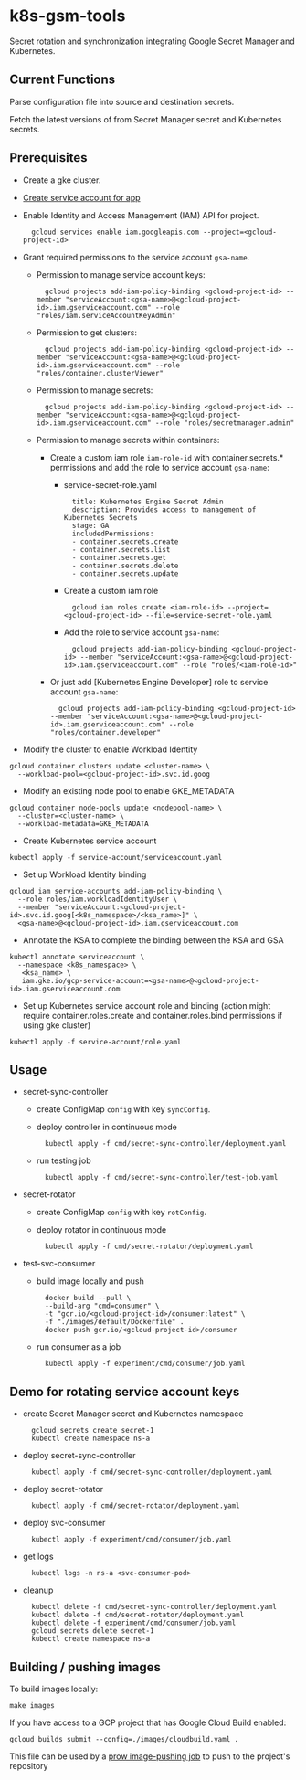 # k8s-gsm-tools

Secret rotation and synchronization integrating Google Secret Manager and Kubernetes.

## Current Functions
Parse configuration file into source and destination secrets.

Fetch the latest versions of from Secret Manager secret and Kubernetes secrets.

## Prerequisites
- Create a gke cluster.

- [Create service account for app](https://cloud.google.com/docs/authentication/production#command-line)

- Enable Identity and Access Management (IAM) API for project.

		gcloud services enable iam.googleapis.com --project=<gcloud-project-id>

- Grant required permissions to the service account `gsa-name`.

	- Permission to manage service account keys:

		    gcloud projects add-iam-policy-binding <gcloud-project-id> --member "serviceAccount:<gsa-name>@<gcloud-project-id>.iam.gserviceaccount.com" --role "roles/iam.serviceAccountKeyAdmin"

	- Permission to get clusters:

		    gcloud projects add-iam-policy-binding <gcloud-project-id> --member "serviceAccount:<gsa-name>@<gcloud-project-id>.iam.gserviceaccount.com" --role "roles/container.clusterViewer"

	- Permission to manage secrets:

		    gcloud projects add-iam-policy-binding <gcloud-project-id> --member "serviceAccount:<gsa-name>@<gcloud-project-id>.iam.gserviceaccount.com" --role "roles/secretmanager.admin"

	- Permission to manage secrets within containers:

		- Create a custom iam role `iam-role-id` with container.secrets.* permissions and add the role to service account `gsa-name`:
			- service-secret-role.yaml

				    title: Kubernetes Engine Secret Admin
				    description: Provides access to management of Kubernetes Secrets
				    stage: GA
				    includedPermissions:
				    - container.secrets.create
				    - container.secrets.list
				    - container.secrets.get
				    - container.secrets.delete
				    - container.secrets.update

			- Create a custom iam role

				    gcloud iam roles create <iam-role-id> --project=<gcloud-project-id> --file=service-secret-role.yaml

			- Add the role to service account `gsa-name`:

				    gcloud projects add-iam-policy-binding <gcloud-project-id> --member "serviceAccount:<gsa-name>@<gcloud-project-id>.iam.gserviceaccount.com" --role "roles/<iam-role-id>"

		- Or just add [Kubernetes Engine Developer] role to service account `gsa-name`:

			    gcloud projects add-iam-policy-binding <gcloud-project-id> --member "serviceAccount:<gsa-name>@<gcloud-project-id>.iam.gserviceaccount.com" --role "roles/container.developer"

- Modify the cluster to enable Workload Identity
```
gcloud container clusters update <cluster-name> \
  --workload-pool=<gcloud-project-id>.svc.id.goog
```

- Modify an existing node pool to enable GKE_METADATA
```
gcloud container node-pools update <nodepool-name> \
  --cluster=<cluster-name> \
  --workload-metadata=GKE_METADATA
```

- Create Kubernetes service account
```
kubectl apply -f service-account/serviceaccount.yaml
```

- Set up Workload Identity binding
```
gcloud iam service-accounts add-iam-policy-binding \
  --role roles/iam.workloadIdentityUser \
  --member "serviceAccount:<gcloud-project-id>.svc.id.goog[<k8s_namespace>/<ksa_name>]" \
  <gsa-name>@<gcloud-project-id>.iam.gserviceaccount.com
```

- Annotate the KSA to complete the binding between the KSA and GSA
```
kubectl annotate serviceaccount \
  --namespace <k8s_namespace> \
   <ksa_name> \
   iam.gke.io/gcp-service-account=<gsa-name>@<gcloud-project-id>.iam.gserviceaccount.com
```

- Set up Kubernetes service account role and binding
(action might require container.roles.create and container.roles.bind permissions if using gke cluster)
```
kubectl apply -f service-account/role.yaml
```

## Usage
- secret-sync-controller
	- create ConfigMap `config` with key `syncConfig`.

	- deploy controller in continuous mode

			kubectl apply -f cmd/secret-sync-controller/deployment.yaml

	- run testing job

			kubectl apply -f cmd/secret-sync-controller/test-job.yaml

- secret-rotator
	- create ConfigMap `config` with key `rotConfig`.

	- deploy rotator in continuous mode

			kubectl apply -f cmd/secret-rotator/deployment.yaml

- test-svc-consumer
	- build image locally and push

			docker build --pull \
			--build-arg "cmd=consumer" \
			-t "gcr.io/<gcloud-project-id>/consumer:latest" \
			-f "./images/default/Dockerfile" .
			docker push gcr.io/<gcloud-project-id>/consumer

	- run consumer as a job

			kubectl apply -f experiment/cmd/consumer/job.yaml


## Demo for rotating service account keys
- create Secret Manager secret and Kubernetes namespace

		gcloud secrets create secret-1
		kubectl create namespace ns-a

- deploy secret-sync-controller

		kubectl apply -f cmd/secret-sync-controller/deployment.yaml

- deploy secret-rotator

		kubectl apply -f cmd/secret-rotator/deployment.yaml

- deploy svc-consumer

		kubectl apply -f experiment/cmd/consumer/job.yaml

- get logs

		kubectl logs -n ns-a <svc-consumer-pod>

- cleanup

		kubectl delete -f cmd/secret-sync-controller/deployment.yaml
		kubectl delete -f cmd/secret-rotator/deployment.yaml
		kubectl delete -f experiment/cmd/consumer/job.yaml
		gcloud secrets delete secret-1
		kubectl create namespace ns-a


## Building / pushing images

To build images locally:

    make images

If you have access to a GCP project that has Google Cloud Build enabled:

    gcloud builds submit --config=./images/cloudbuild.yaml .

This file can be used by a [prow image-pushing job][image-pushing-readme] to push to the project's repository

[image-pushing-readme]: https://github.com/kubernetes/test-infra/blob/master/config/jobs/image-pushing/README.md
